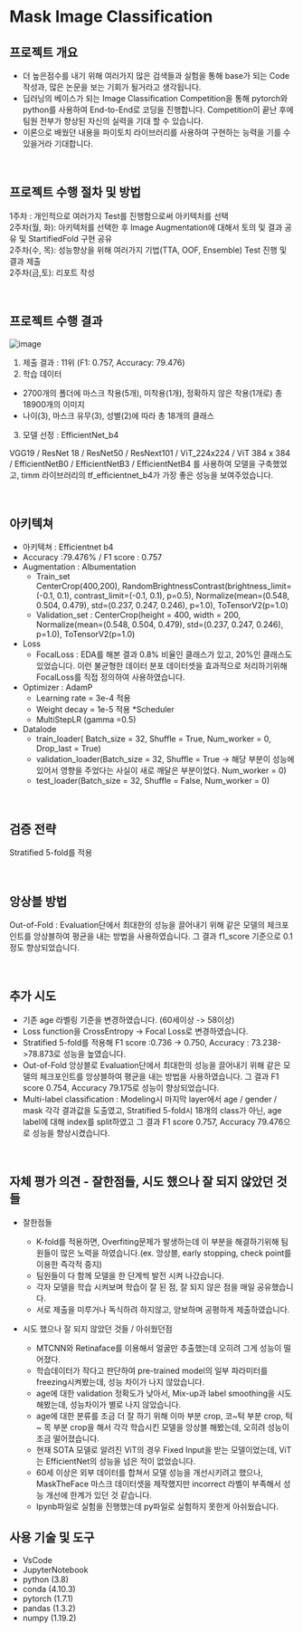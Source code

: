 # Mask Image Classification

## 프로젝트 개요

- 더 높은점수를 내기 위해 여러가지 많은 검색들과 실험을 통해 base가 되는 Code 작성과, 많은 논문을 보는 기회가 될거라고 생각됩니다.
- 딥러닝의 베이스가 되는 Image Classification Competition을 통해  pytorch와 python를 사용하여 End-to-End로 코딩을 진행합니다. Competition이 끝난 후에 팀원 전부가 향상된 자신의 실력을 기대 할 수 있습니다.
- 이론으로 배웠던 내용을 파이토치 라이브러리를 사용하여 구현하는 능력을 기를 수 있을거라 기대합니다. 

<br>

## 프로젝트 수행 절차 및 방법

1주차 : 개인적으로 여러가지 Test를 진행함으로써 아키텍처를 선택  
2주차(월, 화): 아키텍처를 선택한 후 Image Augmentation에 대해서 토의 및 결과 공유 및 StartifiedFold 구현 공유   
2주차(수, 목): 성능향상을 위해 여러가지 기법(TTA, OOF,  Ensemble) Test 진행 및 결과 제출  
2주차(금,토): 리포트 작성  

<br>

## 프로젝트 수행 결과
![image](https://user-images.githubusercontent.com/43373175/132098276-fac4106e-fe6e-47ec-9242-3265d8b55ab6.png)

1)  제출 결과 : 11위 (F1: 0.757, Accuracy: 79.476)
2)  학습 데이터
- 2700개의 폴더에 마스크 착용(5개), 미착용(1개), 정확하지 않은 착용(1개로) 총 18900개의 이미지
- 나이(3), 마스크 유무(3), 성별(2)에 따라 총 18개의 클래스

3) 모델 선정 : EfficientNet_b4 

VGG19 / ResNet 18 / ResNet50 / ResNext101 / ViT_224x224 / ViT 384 x 384 / EfficientNetB0 / EfficientNetB3 / EfficientNetB4 를 사용하여 모델을 구축했었고, timm 라이브러리의 tf_efficientnet_b4가 가장 좋은 성능을 보여주었습니다. 

<br>

## 아키텍쳐

* 아키텍쳐 : Efficientnet b4  
* Accuracy :79.476%  / F1 score : 0.757  
* Augmentation : Albumentation
  - Train_set  
CenterCrop(400,200), RandomBrightnessContrast(brightness_limit=(-0.1, 0.1), contrast_limit=(-0.1, 0.1), p=0.5), Normalize(mean=(0.548, 0.504, 0.479), std=(0.237, 0.247, 0.246), p=1.0), ToTensorV2(p=1.0)
  - Validation_set : CenterCrop(height = 400, width = 200, Normalize(mean=(0.548, 0.504, 0.479), std=(0.237, 0.247, 0.246), p=1.0), ToTensorV2(p=1.0)
* Loss
  - FocalLoss : EDA를 해본 결과 0.8% 비율인 클래스가 있고, 20%인 클래스도 있었습니다. 이런 불균형한 데이터 분포 데이터셋을 효과적으로 처리하기위해 FocalLoss를 직접 정의하여 사용하였습니다.
* Optimizer : AdamP
  - Learning rate  = 3e-4 적용
  - Weight decay = 1e-5 적용
*Scheduler
  - MultiStepLR (gamma =0.5)
* Datalode
  - train_loader( Batch_size = 32, Shuffle = True, Num_worker = 0, Drop_last = True)
  - validation_loader(Batch_size = 32, Shuffle = True  -> 해당 부분이 성능에 있어서 영향을 주었다는 사실이 새로 깨달은 부분이었다. Num_worker = 0)
  - test_loader(Batch_size = 32, Shuffle = False, Num_worker = 0)

<br>

## 검증 전략
Stratified 5-fold를 적용

<br>

## 앙상블 방법
Out-of-Fold : Evaluation단에서 최대한의 성능을 끌어내기 위해 같은 모델의 체크포인트를 앙상블하여 평균을 내는 방법을 사용하였습니다. 그 결과 f1_score 기준으로 0.1정도 향상되었습니다.

<br>

## 추가 시도
* 기존 age 라벨링 기준을 변경하였습니다. (60세이상 -> 58이상)
* Loss function을 CrossEntropy -> Focal Loss로 변경하였습니다.
* Stratified 5-fold를 적용해 F1 score :0.736 -> 0.750, Accuracy : 73.238->78.873로 성능을 높였습니다.
* Out-of-Fold 앙상블로 Evaluation단에서 최대한의 성능을 끌어내기 위해 같은 모델의 체크포인트를 앙상블하여 평균을 내는 방법을 사용하였습니다. 그 결과 F1 score 0.754, Accuracy 79.175로 성능이 향상되었습니다.
* Multi-label classification : Modeling시 마지막 layer에서 age / gender / mask 각각 결과값을 도출였고, Stratified 5-fold시 18개의 class가 아닌, age label에 대해 index를 split하였고 그 결과  F1 score 0.757, Accuracy 79.476으로 성능을 향상시켰습니다.

<br>

## 자체 평가 의견 - 잘한점들, 시도 했으나 잘 되지 않았던 것들
* 잘한점들
  - K-fold를 적용하면, Overfiting문제가 발생하는데 이 부분을 해결하기위해 팀원들이 많은 노력을 하였습니다.(ex. 앙상블, early stopping, check point를 이용한 즉각적 중지)
  - 팀원들이 다 함께 모델을 한 단계씩 발전 시켜 나갔습니다. 
  - 각자 모델을 학습 시켜보며 학습이 잘 된 점, 잘 되지 않은 점을 매일 공유했습니다.
  - 서로 제출을 미루거나 독식하려 하지않고, 양보하며 공평하게 제출하였습니다.

* 시도 했으나 잘 되지 않았던 것들 / 아쉬웠던점
  - MTCNN와 Retinaface를 이용해서 얼굴만 추출했는데 오히려 그게 성능이 떨어졌다.
  - 학습데이터가 작다고 판단하여 pre-trained model의 일부 파라미터를 freezing시켜봤는데, 성능 차이가 나지 않았습니다.
  - age에 대한 validation 정확도가 낮아서, Mix-up과 label smoothing을 시도해봤는데,
성능차이가 별로 나지 않았습니다.
  - age에 대한 분류를 조금 더 잘 하기 위해 이마 부분 crop, 코~턱 부분 crop, 턱 ~ 목 부분 crop을 해서 각각 학습시킨 모델을 앙상블 해봤는데, 오히려 성능이 조금 떨어졌습니다.
  - 현재 SOTA 모델로 알려진 ViT의 경우 Fixed Input을 받는 모델이었는데, ViT는 EfficientNet의 성능을 넘은 적이 없었습니다.
  - 60세 이상은 외부 데이터를 합쳐서 모델 성능을 개선시키려고 했으나, MaskTheFace 마스크 데이터셋을 제작했지만 incorrect 라벨이 부족해서 성능 개선에 한계가 있던 것 같습니다.
  - Ipynb파일로 실험을 진행했는데 py파일로 실험하지 못한게 아쉬웠습니다.


## 사용 기술 및 도구
- VsCode
- JupyterNotebook
- python (3.8)
- conda (4.10.3)
- pytorch (1.7.1)
- pandas  (1.3.2)
- numpy (1.19.2)

